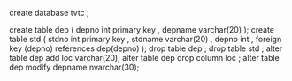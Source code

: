 create database tvtc ;

create table dep (
depno int primary key ,
depname varchar(20)
);
create table std (
stdno int primary key ,
stdname varchar(20) ,
depno int ,
foreign key (depno) references dep(depno) );
drop table dep ;
drop table std ;
alter table dep add loc varchar(20);
alter table dep drop column loc ;
alter table dep modify depname nvarchar(30);
